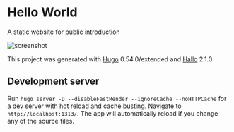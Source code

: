 # Hello World
A static website for public introduction

![screenshot](src/images/readme.png)

This project was generated with [Hugo](https://github.com/angular/angular-cli) 0.54.0/extended and [Hallo](https://github.com/EmielH/hallo-hugo) 2.1.0.

## Development server

Run `hugo server -D --disableFastRender --ignoreCache --noHTTPCache` for a dev server with hot reload and cache busting.
Navigate to `http://localhost:1313/`. The app will automatically reload if you change any of the source files.
